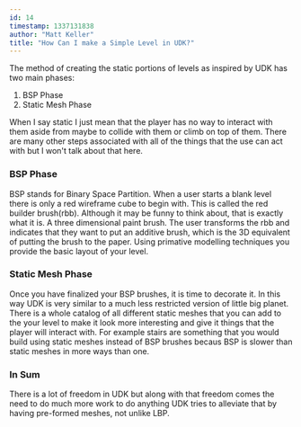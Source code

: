 ```yaml
---
id: 14
timestamp: 1337131838
author: "Matt Keller"
title: "How Can I make a Simple Level in UDK?"
---
```


The method of creating the static portions of levels as inspired by UDK has two main phases:  

1.  BSP Phase
2.  Static Mesh Phase

When I say static I just mean that the player has no way to interact with them aside from maybe to collide with them or climb on top of them. There are many other steps associated with all of the things that the use can act with but I won't talk about that here.

### BSP Phase
BSP stands for Binary Space Partition. When a user starts a blank level there is only a red wireframe cube to begin with. This is called the red builder brush(rbb). Although it may be funny to think about, that is exactly what it is. A three dimensional paint brush. The user transforms the rbb and indicates that they want to put an additive brush, which is the 3D equivalent of putting the brush to the paper. Using primative modelling techniques you provide the basic layout of your level.

### Static Mesh Phase
Once you have finalized your BSP brushes, it is time to decorate it. In this way UDK is very similar to a much less restricted version of little big planet. There is a whole catalog of all different static meshes that you can add to the your level to make it look more interesting and give it things that the player will interact with. For example stairs are something that you would build using static meshes instead of BSP brushes becaus BSP is slower than static meshes in more ways than one.

### In Sum
There is a lot of freedom in UDK but along with that freedom comes the need to do much more work to do anything UDK tries to alleviate that by having pre-formed meshes, not unlike LBP.